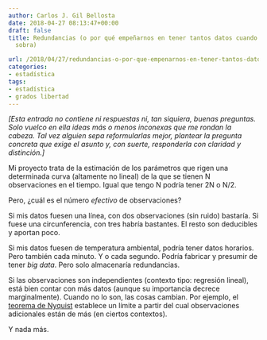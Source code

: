 ```yaml
---
author: Carlos J. Gil Bellosta
date: 2018-04-27 08:13:47+00:00
draft: false
title: Redundancias (o por qué empeñarnos en tener tantos datos cuando con una fracción
  sobra)

url: /2018/04/27/redundancias-o-por-que-empenarnos-en-tener-tantos-datos-cuando-con-una-fraccion-sobra/
categories:
- estadística
tags:
- estadística
- grados libertad
---
```


_[Esta entrada no contiene ni respuestas ni, tan siquiera, buenas preguntas. Solo vuelco en ella ideas más o menos inconexas que me rondan la cabeza. Tal vez alguien sepa reformularlas mejor, plantear la pregunta concreta que exige el asunto y, con suerte, responderla con claridad y distinción.]_

Mi proyecto trata de la estimación de los parámetros que rigen una determinada curva (altamente no lineal) de la que se tienen N observaciones en el tiempo. Igual que tengo N podría tener 2N o N/2.

Pero, ¿cuál es el número _efectivo_ de observaciones?

Si mis datos fuesen una línea, con dos observaciones (sin ruido) bastaría. Si fuese una circunferencia, con tres habría bastantes. El resto son deducibles y aportan poco.

Si mis datos fuesen de temperatura ambiental, podría tener datos horarios. Pero también cada minuto. Y o cada segundo. Podría fabricar y presumir de tener _big data_. Pero solo almacenaría redundancias.

Si las observaciones son independientes (contexto tipo: regresión lineal), está bien contar con más datos (aunque su importancia decrece marginalmente). Cuando no lo son, las cosas cambian. Por ejemplo, el [teorema de Nyquist](https://en.wikipedia.org/wiki/Nyquist%E2%80%93Shannon_sampling_theorem) establece un límite a partir del cual observaciones adicionales están de más (en ciertos contextos).

Y nada más.
